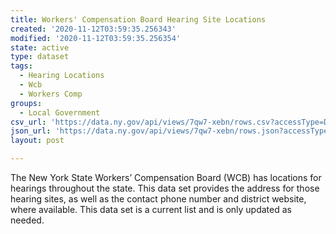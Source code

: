 ```yaml
---
title: Workers' Compensation Board Hearing Site Locations
created: '2020-11-12T03:59:35.256343'
modified: '2020-11-12T03:59:35.256354'
state: active
type: dataset
tags:
  - Hearing Locations
  - Wcb
  - Workers Comp
groups:
  - Local Government
csv_url: 'https://data.ny.gov/api/views/7qw7-xebn/rows.csv?accessType=DOWNLOAD'
json_url: 'https://data.ny.gov/api/views/7qw7-xebn/rows.json?accessType=DOWNLOAD'
layout: post

---
```

The New York State Workers’ Compensation Board (WCB) has locations for hearings throughout the state.  This data set provides the address for those hearing sites, as well as the contact phone number and district website, where available.   This data set is a current list and is only updated as needed.
